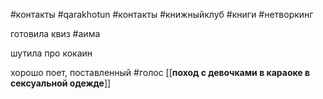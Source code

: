 
#контакты #qarakhotun 
#контакты #книжныйклуб #книги #нетворкинг 

готовила квиз 
#аима

шутила про кокаин

хорошо поет, поставленный 
#голос [[**поход с девочками в караоке в сексуальной одежде**]]
